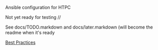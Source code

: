 Ansible configuration for HTPC

Not yet ready for testing // 

See docs/TODO.markdown and docs/later.markdown (will become the readme when it's
ready

[Best Practices](http://docs.ansible.com/ansible/playbooks_best_practices.html)

